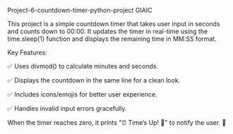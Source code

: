 
Project-6-countdown-timer-python-project
GIAIC

This project is a simple countdown timer that takes user input in seconds and counts down to 00:00. It updates the timer in real-time using the time.sleep(1) function and displays the remaining time in MM:SS format.

Key Features:

✅ Uses divmod() to calculate minutes and seconds.

✅ Displays the countdown in the same line for a clean look.

✅ Includes icons/emojis for better user experience.

✅ Handles invalid input errors gracefully.

When the timer reaches zero, it prints "⏰ Time’s Up! 🎉" to notify the user. 🚀
